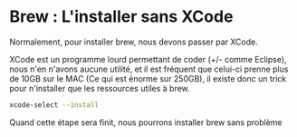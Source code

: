 # Brew : L'installer sans XCode

Normalement, pour installer brew, nous devons passer par XCode.

XCode est un programme lourd permettant de coder (+/- comme Eclipse),
nous n'en n'avons aucune utilité, et il est fréquent que celui-ci
prenne plus de 10GB sur le MAC (Ce qui est énorme sur 250GB), il existe
donc un trick pour n'installer que les ressources utiles à brew.

```bash
xcode-select --install
```

Quand cette étape sera finit, nous pourrons installer brew sans problème
